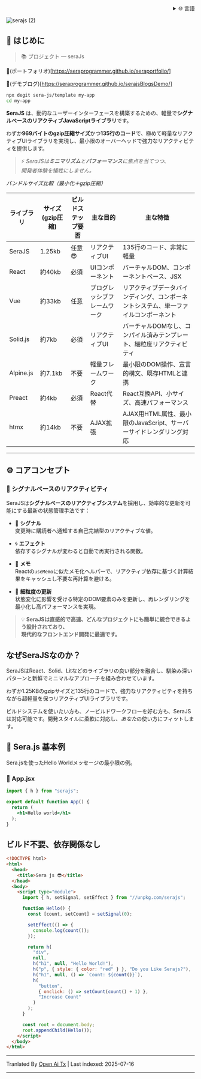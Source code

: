 <div align="right">
  <details>
    <summary >🌐 言語</summary>
    <div>
      <div align="center">
        <a href="https://openaitx.github.io/view.html?user=sera-js&project=sera&lang=en">英語</a>
        | <a href="https://openaitx.github.io/view.html?user=sera-js&project=sera&lang=zh-CN">簡体中国語</a>
        | <a href="https://openaitx.github.io/view.html?user=sera-js&project=sera&lang=zh-TW">繁體中国語</a>
        | <a href="https://openaitx.github.io/view.html?user=sera-js&project=sera&lang=ja">日本語</a>
        | <a href="https://openaitx.github.io/view.html?user=sera-js&project=sera&lang=ko">韓国語</a>
        | <a href="https://openaitx.github.io/view.html?user=sera-js&project=sera&lang=hi">ヒンディー語</a>
        | <a href="https://openaitx.github.io/view.html?user=sera-js&project=sera&lang=th">タイ語</a>
        | <a href="https://openaitx.github.io/view.html?user=sera-js&project=sera&lang=fr">フランス語</a>
        | <a href="https://openaitx.github.io/view.html?user=sera-js&project=sera&lang=de">ドイツ語</a>
        | <a href="https://openaitx.github.io/view.html?user=sera-js&project=sera&lang=es">スペイン語</a>
        | <a href="https://openaitx.github.io/view.html?user=sera-js&project=sera&lang=it">イタリア語</a>
        | <a href="https://openaitx.github.io/view.html?user=sera-js&project=sera&lang=ru">ロシア語</a>
        | <a href="https://openaitx.github.io/view.html?user=sera-js&project=sera&lang=pt">ポルトガル語</a>
        | <a href="https://openaitx.github.io/view.html?user=sera-js&project=sera&lang=nl">オランダ語</a>
        | <a href="https://openaitx.github.io/view.html?user=sera-js&project=sera&lang=pl">ポーランド語</a>
        | <a href="https://openaitx.github.io/view.html?user=sera-js&project=sera&lang=ar">アラビア語</a>
        | <a href="https://openaitx.github.io/view.html?user=sera-js&project=sera&lang=fa">ペルシャ語</a>
        | <a href="https://openaitx.github.io/view.html?user=sera-js&project=sera&lang=tr">トルコ語</a>
        | <a href="https://openaitx.github.io/view.html?user=sera-js&project=sera&lang=vi">ベトナム語</a>
        | <a href="https://openaitx.github.io/view.html?user=sera-js&project=sera&lang=id">インドネシア語</a>
      </div>
    </div>
  </details>
</div>


![serajs (2)](https://github.com/user-attachments/assets/7ccff260-491d-420b-8e22-4579f9bad50a)

## 📖 **はじめに**

> 📚 プロジェクト  —  seraJs

🔗(ポートフォリオ)[https://seraprogrammer.github.io/seraportfolio/] 

🔗(デモブログ)[https://seraprogrammer.github.io/serajsBlogsDemo/] 


```bash
npx degit sera-js/template my-app
cd my-app
```
**SeraJS** は、動的なユーザーインターフェースを構築するための、軽量で**シグナルベースのリアクティブJavaScriptライブラリ**です。

わずか**969バイトのgzip圧縮サイズ**かつ**135行のコード**で、極めて軽量なリアクティブUIライブラリを実現し、最小限のオーバーヘッドで強力なリアクティビティを提供します。

> ⚡️ _SeraJSは**ミニマリズム**と**パフォーマンス**に焦点を当てつつ、  
> 開発者体験を犠牲にしません。_

*バンドルサイズ比較（最小化＋gzip圧縮）*

| ライブラリ | サイズ (gzip圧縮) | ビルドステップ要否 | 主な目的 | 主な特徴 |
|---------|----------------|---------------------|-------------|--------------|
| SeraJS | 1.25kb | 任意 😎 | リアクティブUI | 135行のコード、非常に軽量 |
| React | 約40kb | 必須 | UIコンポーネント | バーチャルDOM、コンポーネントベース、JSX |
| Vue | 約33kb | 任意 | プログレッシブフレームワーク | リアクティブデータバインディング、コンポーネントシステム、単一ファイルコンポーネント |
| Solid.js | 約7kb | 必須 | リアクティブUI | バーチャルDOMなし、コンパイル済みテンプレート、細粒度リアクティビティ |
| Alpine.js | 約7.1kb | 不要 | 軽量フレームワーク | 最小限のDOM操作、宣言的構文、既存HTMLと連携 |
| Preact | 約4kb | 必須 | React代替 | React互換API、小サイズ、高速パフォーマンス |
| htmx | 約14kb | 不要 | AJAX拡張 | AJAX用HTML属性、最小限のJavaScript、サーバーサイドレンダリング対応 |

---

## ⚙️ **コアコンセプト**

### 🔄 **シグナルベースのリアクティビティ**

SeraJSは**シグナルベースのリアクティブシステム**を採用し、効率的な更新を可能にする最新の状態管理手法です：

- 🧠 **シグナル**  
  変更時に購読者へ通知する自己完結型のリアクティブな値。

- 🌀 **エフェクト**  
  依存するシグナルが変わると自動で再実行される関数。

- 🧭 **メモ**  
  Reactの`useMemo`に似たメモ化ヘルパーで、リアクティブ依存に基づく計算結果をキャッシュし不要な再計算を避ける。

- 🔬 **細粒度の更新**  
  状態変化に影響を受ける特定のDOM要素のみを更新し、再レンダリングを最小化し高パフォーマンスを実現。

> 💡 **SeraJSは直感的で高速、どんなプロジェクトにも簡単に統合できるよう設計されており、  
> 現代的なフロントエンド開発に最適です。**

## なぜSeraJSなのか？

SeraJSはReact、Solid、Litなどのライブラリの良い部分を融合し、馴染み深いパターンと新鮮でミニマルなアプローチを組み合わせています。

わずか1.25KBのgzipサイズと135行のコードで、強力なリアクティビティを持ちながら超軽量を保つリアクティブUIライブラリです。

ビルドシステムを使いたい方も、ノービルドワークフローを好む方も、SeraJSは対応可能です。開発スタイルに柔軟に対応し、*あなた*の使い方にフィットします。

## 🌱 **Sera.js 基本例**

Sera.jsを使ったHello Worldメッセージの最小限の例。

### 📄 App.jsx













```jsx
import { h } from "serajs";

export default function App() {
  return (
    <h1>Hello world</h1>
  );
}
```
## ビルド不要、依存関係なし


```html
<!DOCTYPE html>
<html>
  <head>
    <title>Sera js 😎</title>
  </head>
  <body>
    <script type="module">
      import { h, setSignal, setEffect } from "//unpkg.com/serajs";

      function Hello() {
        const [count, setCount] = setSignal(0);

        setEffect(() => {
          console.log(count());
        });

        return h(
          "div",
          null,
          h("h1", null, "Hello World!"),
          h("p", { style: { color: "red" } }, "Do you Like Serajs?"),
          h("h1", null, () => `Count: ${count()}`),
          h(
            "button",
            { onclick: () => setCount(count() + 1) },
            "Increase Count"
          )
        );
      }

      const root = document.body;
      root.appendChild(Hello());
    </script>
  </body>
</html>
```
<translate-content>
</translate-content>

---

Tranlated By [Open Ai Tx](https://github.com/OpenAiTx/OpenAiTx) | Last indexed: 2025-07-16

---
